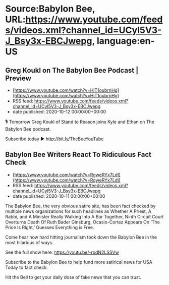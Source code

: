 # Source:Babylon Bee, URL:https://www.youtube.com/feeds/videos.xml?channel_id=UCyl5V3-J_Bsy3x-EBCJwepg, language:en-US

## Greg Koukl on The Babylon Bee Podcast | Preview
 - [https://www.youtube.com/watch?v=HiT1oubrnHg](https://www.youtube.com/watch?v=HiT1oubrnHg)
 - RSS feed: https://www.youtube.com/feeds/videos.xml?channel_id=UCyl5V3-J_Bsy3x-EBCJwepg
 - date published: 2020-10-12 00:00:00+00:00

🎙 Tomorrow Greg Koukl of Stand to Reason joins Kyle and Ethan on The Babylon Bee podcast.

Subscribe today ▶️ http://bit.ly/TheBeeYouTube

## Babylon Bee Writers React To Ridiculous Fact Check
 - [https://www.youtube.com/watch?v=RgweRYx7LdI](https://www.youtube.com/watch?v=RgweRYx7LdI)
 - RSS feed: https://www.youtube.com/feeds/videos.xml?channel_id=UCyl5V3-J_Bsy3x-EBCJwepg
 - date published: 2020-10-11 00:00:00+00:00

The Babylon Bee, the very obvious satire site, has been fact checked by multiple news organizations for such headlines as Whether A Priest, A Rabbi, and A Minister Really Walking Into A Bar Together, Ninth Circuit Court Overturns Death Of Ruth Bader Ginsburg, Ocasio-Cortez Appears On ‘The Price Is Right,’ Guesses Everything is Free. 

Come hear how hard hitting journalism took down the Babylon Bee in the most hilarious of ways. 

See the full show here:
https://youtu.be/-rodN2LSSVw

Subscribe to the Babylon Bee to help fund more satirical news for USA Today to fact check. 

Hit the Bell to get your daily dose of fake news that you can trust.

